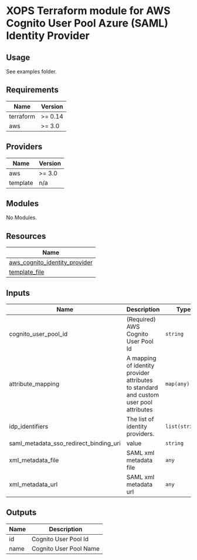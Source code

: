 # XOPS Terraform module for AWS Cognito User Pool Azure (SAML) Identity Provider

## Usage

See examples folder.

## Requirements

| Name | Version |
|------|---------|
| terraform | >= 0.14 |
| aws | >= 3.0 |

## Providers

| Name | Version |
|------|---------|
| aws | >= 3.0 |
| template | n/a |

## Modules

No Modules.

## Resources

| Name |
|------|
| [aws_cognito_identity_provider](https://registry.terraform.io/providers/hashicorp/aws/latest/docs/resources/cognito_identity_provider) |
| [template_file](https://registry.terraform.io/providers/hashicorp/template/latest/docs/data-sources/file) |

## Inputs

| Name | Description | Type | Default | Required |
|------|-------------|------|---------|:--------:|
| cognito\_user\_pool\_id | (Required) AWS Cognito User Pool Id | `string` | n/a | yes |
| attribute\_mapping | A mapping of identity provider attributes to standard and custom user pool attributes | `map(any)` | <pre>{<br>  "Family Name": "http://schemas.xmlsoap.org/ws/2005/05/identity/claims/surname",<br>  "Given Name": "http://schemas.xmlsoap.org/ws/2005/05/identity/claims/givenname",<br>  "Name": "http://schemas.xmlsoap.org/ws/2005/05/identity/claims/name",<br>  "custom:groups": "http://schemas.microsoft.com/ws/2008/06/identity/claims/groups",<br>  "email": "http://schemas.xmlsoap.org/ws/2005/05/identity/claims/emailaddress"<br>}</pre> | no |
| idp\_identifiers | The list of identity providers. | `list(string)` | `[]` | no |
| saml\_metadata\_sso\_redirect\_binding\_uri | value | `string` | `"https://login.microsoftonline.com/d7661b63-f3e7-470c-9d60-fd77e99f4bfc/saml2"` | no |
| xml\_metadata\_file | SAML xml metadata file | `any` | `null` | no |
| xml\_metadata\_url | SAML xml metadata url | `any` | `null` | no |

## Outputs

| Name | Description |
|------|-------------|
| id | Cognito User Pool Id |
| name | Cognito User Pool Name |
